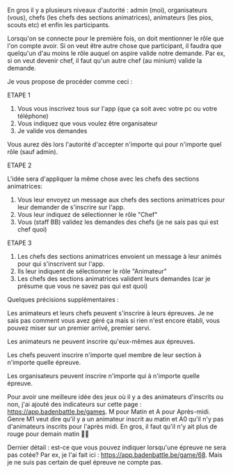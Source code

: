 En gros il y a plusieurs niveaux d'autorité : admin (moi), organisateurs (vous), chefs (les chefs des sections animatrices), animateurs (les pios, scouts etc) et enfin les participants.

Lorsqu'on se connecte pour le première fois, on doit mentionner le rôle que l'on compte avoir. Si on veut être autre chose que participant, il faudra que quelqu'un d'au moins le rôle auquel on aspire valide notre demande. Par ex, si on veut devenir chef, il faut qu'un autre chef (au minium) valide la demande.

Je vous propose de procéder comme ceci :

ETAPE 1

1. Vous vous inscrivez tous sur l'app (que ça soit avec votre pc ou votre téléphone)
2. Vous indiquez que vous voulez être organisateur
3. Je valide vos demandes

Vous aurez dès lors l'autorité d'accepter n'importe qui pour n'importe quel rôle (sauf admin).

ETAPE 2

L'idée sera d'appliquer la même chose avec les chefs des sections animatrices:

1. Vous leur envoyez un message aux chefs des sections animatrices pour leur demander de s'inscrire sur l'app.
2. Vous leur indiquez de sélectionner le rôle "Chef"
3. Vous (staff BB) validez les demandes des chefs (je ne sais pas qui est chef quoi)

ETAPE 3

1. Les chefs des sections animatrices envoient un message à leur animés pour qui s'inscrivent sur l'app.
2. Ils leur indiquent de sélectionner le rôle "Animateur"
3. Les chefs des sections animatrices valident leurs demandes (car je présume que vous ne savez pas qui est quoi)

Quelques précisions supplémentaires : 

Les animateurs et leurs chefs peuvent s'inscrire à leurs épreuves. Je ne sais pas comment vous avez géré ça mais si rien n'est encore établi, vous pouvez miser sur un premier arrivé, premier servi.

Les animateurs ne peuvent inscrire qu'eux-mêmes aux épreuves.

Les chefs peuvent inscrire n'importe quel membre de leur section à n'importe quelle épreuve.

Les organisateurs peuvent inscrire n'importe qui à n'importe quelle épreuve.

Pour avoir une meilleure idée des jeux où il y a des animateurs d'inscrits ou non, j'ai ajouté des indicateurs sur cette page : https://app.badenbattle.be/games. M pour Matin et A pour Après-midi. Genre M1 veut dire qu'il y a un animateur inscrit au matin et A0 qu'il n'y pas d'animateurs inscrits pour l'après midi. En gros, il faut qu'il n'y ait plus de rouge pour demain matin 😬😬

Dernier détail : est-ce que vous pouvez indiquer lorsqu'une épreuve ne sera pas cotée? Par ex, je l'ai fait ici : https://app.badenbattle.be/game/68. Mais je ne suis pas certain de quel épreuve ne compte pas. 